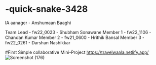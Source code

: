 # -quick-snake-3428

IA aanager - Anshumaan Baaghi

Team Lead - fw22_0023 - Shubham Sonawane
Member 1 - fw22_1106 - Chandan Kumar
Member 2 - fw21_0600 - Hrithik Bansal
Member 3 - fw22_0261 - Darshan Nashikkar

#First Simple collaborative Mini-Project https://travelwaala.netlify.app/
![Screenshot (176)](https://user-images.githubusercontent.com/111420558/213666337-39d311f8-4d79-42ed-b495-b17e2a852323.png)


